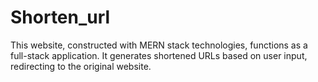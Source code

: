 # Shorten_url
This website, constructed with MERN stack technologies, functions as a full-stack application. It generates shortened URLs based on user input, redirecting to the original website.
